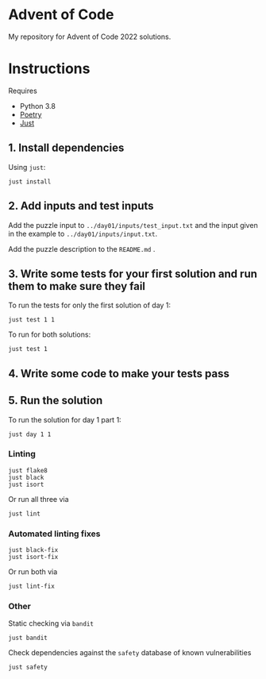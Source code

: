 # Advent of Code

My repository for Advent of Code 2022 solutions.

# Instructions

Requires

- Python 3.8
- [Poetry](https://github.com/python-poetry/poetry)
- [Just](https://github.com/casey/just)

## 1. Install dependencies

Using `just`:

```shell
just install
```

## 2. Add inputs and test inputs

Add the puzzle input to `../day01/inputs/test_input.txt` and the input given in the example to `../day01/inputs/input.txt`.

Add the puzzle description to the `README.md` .

## 3. Write some tests for your first solution and run them to make sure they fail

To run the tests for only the first solution of day 1:

```shell
just test 1 1
```

To run for both solutions:

```shell
just test 1
```

## 4. Write some code to make your tests pass

## 5. Run the solution

To run the solution for day 1 part 1:

```shell
just day 1 1
```


### Linting

```shell
just flake8
just black
just isort
```

Or run all three via

```shell
just lint
```

### Automated linting fixes

```shell
just black-fix
just isort-fix
```

Or run both via

```shell
just lint-fix
```

### Other

Static checking via `bandit`

```shell
just bandit
```

Check dependencies against the `safety` database of known vulnerabilities

```shell
just safety
```
